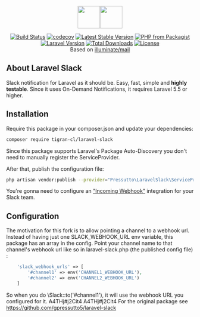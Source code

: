 <p align="center"><img src="https://seeklogo.com/images/S/slack-logo-DE4445077C-seeklogo.com.png" height="60px"><img src="https://laravel.com/assets/img/components/logo-laravel.svg" height="60px"></p>

<p align="center">
<a href="https://travis-ci.com/gpressutto5/laravel-slack"><img src="https://img.shields.io/travis/com/gpressutto5/laravel-slack/master.svg?style=for-the-badge" alt="Build Status"></a>
<a href="https://codecov.io/gh/gpressutto5/laravel-slack"><img src="https://img.shields.io/codecov/c/github/gpressutto5/laravel-slack/master.svg?style=for-the-badge" alt="codecov"></a>
<a href="https://packagist.org/packages/gpressutto5/laravel-slack"><img src="https://img.shields.io/packagist/v/gpressutto5/laravel-slack.svg?style=for-the-badge" alt="Latest Stable Version"></a>
<a href="https://packagist.org/packages/gpressutto5/laravel-slack"><img src="https://img.shields.io/packagist/php-v/gpressutto5/laravel-slack.svg?style=for-the-badge" alt="PHP from Packagist"></a>
<a href="https://packagist.org/packages/gpressutto5/laravel-slack"><img src="https://img.shields.io/badge/laravel-%3E%3D5.5-orange.svg?style=for-the-badge" alt="Laravel Version"></a>
<a href="https://packagist.org/packages/gpressutto5/laravel-slack"><img src="https://img.shields.io/packagist/dt/gpressutto5/laravel-slack.svg?style=for-the-badge" alt="Total Downloads"></a>
<a href="https://packagist.org/packages/gpressutto5/laravel-slack"><img src="https://img.shields.io/packagist/l/gpressutto5/laravel-slack.svg?style=for-the-badge" alt="License"></a>
<br>
Based on <a href="https://github.com/illuminate/mail">illuminate/mail</a>
</p>

## About Laravel Slack

Slack notification for Laravel as it should be.
Easy, fast, simple and **highly testable**.
Since it uses On-Demand Notifications, it requires Laravel 5.5 or higher.

## Installation 

Require this package in your composer.json and update your dependencies:

```bash
composer require tigran-cl/laravel-slack
```

Since this package supports Laravel's Package Auto-Discovery
you don't need to manually register the ServiceProvider.

After that, publish the configuration file:

```bash
php artisan vendor:publish --provider="Pressutto\LaravelSlack\ServiceProvider"
```

You're gonna need to configure an ["Incoming Webhook"](https://api.slack.com/incoming-webhooks) integration for your Slack team.

## Configuration

The motivation for this fork is to allow pointing a channel to a webhook url. Instead of having just one
SLACK_WEBHOOK_URL env variable, this package has an array in the config. Point your channel name to that channel's webhook url
like so in laravel-slack.php (the published config file) :

```php
    'slack_webhook_urls' => [
        '#channel1' => env('CHANNEL1_WEBHOOK_URL'),
        '#channel2' => env('CHANNEL2_WEBHOOK_URL')
    ]
```

So when you do \Slack::to('#channel1'), it will use the webhook URL you configured for it.
A4THj#j2Cit4
A4THj#j2Cit4
For the original package see https://github.com/gpressutto5/laravel-slack